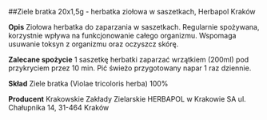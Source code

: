 ##Ziele bratka 20x1,5g - herbatka ziołowa w saszetkach, Herbapol Kraków

**Opis** Ziołowa herbatka do zaparzania w saszetkach. Regularnie spożywana, korzystnie wpływa na funkcjonowanie całego organizmu. Wspomaga usuwanie toksyn z organizmu oraz oczyszcz skórę.

**Zalecane spożycie** 1 saszetkę herbatki zaparzać wrzątkiem (200ml) pod przykryciem przez 10 min. Pić świeżo przygotowany napar 1 raz dziennie.

**Skład** Ziele bratka (Violae tricoloris herba) 100%

**Producent** Krakowskie Zakłady Zielarskie HERBAPOL w Krakowie SA
ul. Chałupnika 14, 31-464 Kraków